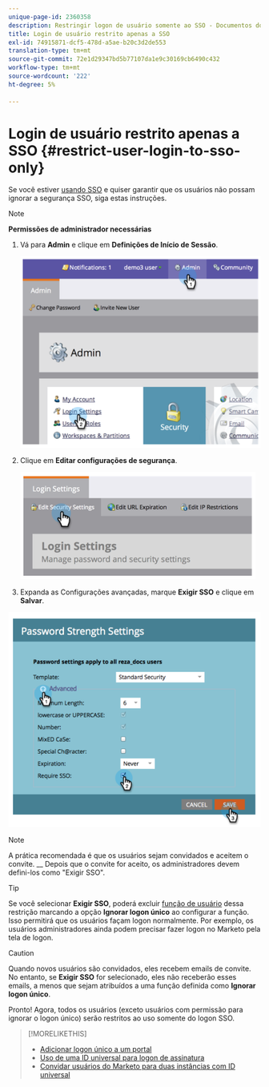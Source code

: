 ```yaml
---
unique-page-id: 2360358
description: Restringir logon de usuário somente ao SSO - Documentos do Marketo - Documentação do produto
title: Login de usuário restrito apenas a SSO
exl-id: 74915871-dcf5-478d-a5ae-b20c3d2de553
translation-type: tm+mt
source-git-commit: 72e1d29347bd5b77107da1e9c30169cb6490c432
workflow-type: tm+mt
source-wordcount: '222'
ht-degree: 5%

---
```


# Login de usuário restrito apenas a SSO {#restrict-user-login-to-sso-only}

Se você estiver [usando SSO](/help/marketo/product-docs/administration/additional-integrations/add-single-sign-on-to-a-portal.md) e quiser garantir que os usuários não possam ignorar a segurança SSO, siga estas instruções.

>[!NOTE]
>
>**Permissões de administrador necessárias**

1. Vá para **Admin** e clique em **Definições de Início de Sessão**.

   ![](assets/image2014-9-24-14-3a44-3a40.png)

1. Clique em **Editar configurações de segurança**.

   ![](assets/image2014-9-24-14-3a44-3a53.png)

1. Expanda as Configurações avançadas, marque **Exigir SSO** e clique em **Salvar**.

![](assets/image2014-9-24-14-3a45-3a6.png)

>[!NOTE]
>
>A prática recomendada é que os usuários sejam convidados e aceitem o convite. __ Depois que o convite for aceito, os administradores devem defini-los como &quot;Exigir SSO&quot;.

>[!TIP]
>
>Se você selecionar **Exigir SSO**, poderá excluir [função de usuário](/help/marketo/product-docs/administration/users-and-roles/create-delete-edit-and-change-a-user-role.md) dessa restrição marcando a opção **Ignorar logon único** ao configurar a função. Isso permitirá que os usuários façam logon normalmente. Por exemplo, os usuários administradores ainda podem precisar fazer logon no Marketo pela tela de logon.

>[!CAUTION]
>
>Quando novos usuários são convidados, eles recebem emails de convite. No entanto, se **Exigir SSO** for selecionado, eles não receberão esses emails, a menos que sejam atribuídos a uma função definida como **Ignorar logon único**.

Pronto! Agora, todos os usuários (exceto usuários com permissão para ignorar o logon único) serão restritos ao uso somente do logon SSO.

>[!MORELIKETHIS]
>
>* [Adicionar logon único a um portal](/help/marketo/product-docs/administration/additional-integrations/add-single-sign-on-to-a-portal.md)
>* [Uso de uma ID universal para logon de assinatura](/help/marketo/product-docs/administration/settings/using-a-universal-id-for-subscription-login.md)
>* [Convidar usuários do Marketo para duas instâncias com ID universal](https://nation.marketo.com/t5/Knowledgebase/Inviting-Marketo-Users-to-Two-Instances-with-Universal-ID-UID/ta-p/251122)

